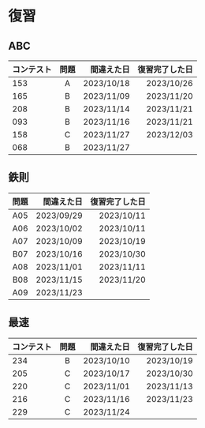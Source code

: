 # 復習

## ABC

| コンテスト | 問題 | 間違えた日 | 復習完了した日 |
| :--------- | :--: | ---------: | ---------: |
| 153        |  A   | 2023/10/18 | 2023/10/26 |⚪︎2023/10/23 ⚪︎2023/10/26 ※割算で
| 165        |  B   | 2023/11/09 | 2023/11/20 |⚪︎2023/11/13 ⚪︎2023/11/20
| 208        |  B   | 2023/11/14 | 2023/11/21 |×2023/11/17 ⚪︎2023/11/19 ⚪︎2023/11/21
| 093        |  B   | 2023/11/16 | 2023/11/21 |⚪︎2023/11/19 ⚪︎2023/11/21
| 158        |  C   | 2023/11/27 | 2023/12/03 |⚪︎2023/11/30 ⚪︎2023/12/03
| 068        |  B   | 2023/11/27 ||×2023/11/30i ⚪︎2023/12/03

## 鉄則 

| 問題 | 間違えた日 | 復習完了した日 |
| --: | ---------: | ---------: |
| A05 | 2023/09/29 | 2023/10/11 |×2023/10/03 ⚪︎2023/10/04 ⚪︎2023/10/11
| A06 | 2023/10/02 | 2023/10/11 |一次元累積和 ⚪︎2023/10/04 ⚪︎2023/10/11
| A07 | 2023/10/09 | 2023/10/19 |一次元累積和 ×2023/10/12 ⚪︎2023/10/14 ⚪︎2023/10/19
| B07 | 2023/10/16 | 2023/10/30 |一次元累積和 ×2023/10/19 ⚪︎2023/10/23 ×2023/10/26 ⚪︎2023/10/30
| A08 | 2023/11/01 | 2023/11/11 |二次元累積和 ×2023/11/5 ⚪︎2023/11/8 ⚪︎2023/11/11
| B08 | 2023/11/15 | 2023/11/20 |二次元累積和 ⚪︎2023/11/17 ⚪︎2023/11/20
| A09 | 2023/11/23 ||二次元累積和 ×2023/11/28 ⚪︎2023/12/02※H,Wを+2にする理由（1の累積和求める分と座標が端の場合に+1できるよう） 

## 最速

| コンテスト | 問題 | 間違えた日 | 復習完了した日 |
| :--------- | :--: | ---------: | ---------: |
| 234        |  B   | 2023/10/10 | 2023/10/19 |⚪︎2023/10/14 ⚪︎2023/10/19
| 205        |  C   | 2023/10/17 | 2023/10/30 |×2023/10/24 ⚪︎2023/10/30
| 220        |  C   | 2023/11/01 | 2023/11/13 |×2023/11/6 ⚪︎2023/11/08 ⚪︎2023/11/13
| 216        |  C   | 2023/11/16 | 2023/11/23 |×2023/11/19 ⚪︎2023/11/21 ⚪︎2023/11/23
| 229        |  C   | 2023/11/24 ||貪欲法×2023/11/28×2023/12/02

